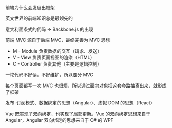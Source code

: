 前端为什么会发展出框架

英文世界的前端知识总是最领先的

意大利面条式的代码 -> Backbone.js 的出现

前端 MVC 源自于后端 MVC，最终完善为 MVC 思想

* M - Module 负责数据的交互（请求、发送）
* V - View 负责页面视图的渲染（HTML）
* C - Controller 负责其他（主要是逻辑控制）

一坨代码不好读，不好维护，所以要分 MVC

每个页面都写一次 MVC 也很烦，所以通过面向对象把这套套路抽离出来，就形成了框架

发布-订阅模式、数据绑定的思想（Angular）、虚拟 DOM 的思想（React）

Vue 既实现了双向绑定，也实现了局部更新。Vue 的双向绑定思想来自于 Angular，Angular 双向绑定的思想来自于 C# 的 WPF
